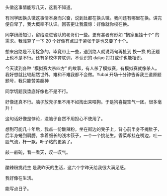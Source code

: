 头徽这事情能写几天，这我不知道。

有同学因换头徽这事情本身而兴奋，说到处都在换头徽。我问还有哪里在换。讲完便自卑了，我大概率不认识。回答更让我震惊：好像就你校在换。

同学纷纷加订，留给没进省队的老哥们一些。更有甚者有形如 “搁家里挂十个” 的需求。我浅算了一下 20 个好像有点过于紧张于是也又要了十个。

想来出路是不用捉急的，毕竟带上一些，遇到路人就说两句再扯到 换一换 的正题上也不是不行。还有多校体育联训，不认识的 dalao 打打或许也能相识。

今天读到各种 “模拟赛大杀四方” 的故事，有人杀了模拟赛，有模拟赛就像杀人。我好想就比较超然世外，难和不难我都不会做。Yubai 开场十分钟告诉我三道原题题号，我只能赞美超神

同学切题我垫底好像也不是不行。

好像还真不行。脑子放壳子里不用不如掏出来喂狗。于是狗喜提空气一团。很多毫升！

这句话好像是悖论，没脑子自然不用担心不使用了。

想到可能几十年后，我点一份酸辣粉，坐在街边的凳子上，背心前半身不掩肚子，后半身蜷到肩膀。拿着细长的浅木筷子，一个一个挑花生。香菜却挂在嘴边，吐一股气流，杆一飘，叶子粘的更紧了。

敲一敲碗，看一看天，叹一叹气。

---

酸辣粉挑花生 是我昨天的生活，这六个字昨天给我很大满足感。

我好像在生活。

能写点日子。
